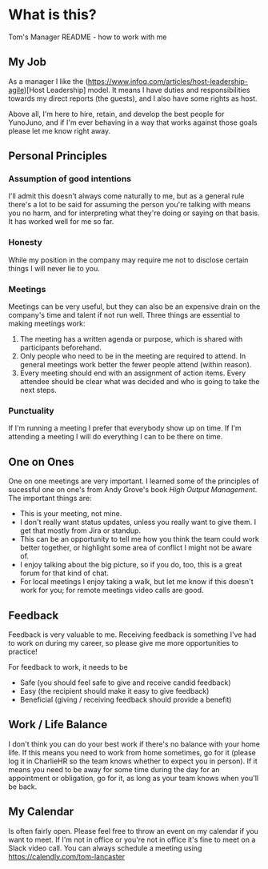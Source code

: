 # What is this?

Tom's Manager README - how to work with me


## My Job

As a manager I like the (https://www.infoq.com/articles/host-leadership-agile)[Host Leadership] model. It means I have duties and responsibilities towards my direct reports (the guests), and I also have some rights as host. 

Above all, I'm here to hire, retain, and develop the best people for YunoJuno, and if I'm ever behaving in a way that works against those goals please let me know right away.

## Personal Principles

### Assumption of good intentions

I'll admit this doesn't always come naturally to me, but as a general rule there's a lot to be said for assuming the person you're talking with means you no harm, and for interpreting what they're doing or saying on that basis. It has worked well for me so far.

### Honesty

While my position in the company may require me not to disclose certain things I will never lie to you.

### Meetings

Meetings can be very useful, but they can also be an expensive drain on the company's time and talent if not run well. Three things are essential to making meetings work:

1. The meeting has a written agenda or purpose, which is shared with participants beforehand.
2. Only people who need to be in the meeting are required to attend. In general meetings work better the fewer people attend (within reason).
3. Every meeting should end with an assignment of action items. Every attendee should be clear what was decided and who is going to take the next steps.

### Punctuality

If I'm running a meeting I prefer that everybody show up on time. If I'm attending a meeting I will do everything I can to be there on time.


## One on Ones

One on one meetings are very important. I learned some of the principles of sucessful one on one's from Andy Grove's book _High Output Management_. The important things are:

* This is your meeting, not mine.
* I don't really want status updates, unless you really want to give them. I get that mostly from Jira or standup.
* This can be an opportunity to tell me how you think the team could work better together, or highlight some area of conflict I might not be aware of.
* I enjoy talking about the big picture, so if you do, too, this is a great forum for that kind of chat.
* For local meetings I enjoy taking a walk, but let me know if this doesn't work for you; for remote meetings video calls are good.


## Feedback

Feedback is very valuable to me. Receiving feedback is something I've had to work on during my career, so please give me more opportunities to practice!

For feedback to work, it needs to be

* Safe (you should feel safe to give and receive candid feedback)
* Easy (the recipient should make it easy to give feedback)
* Beneficial (giving / receiving feedback should provide a benefit)

## Work / Life Balance

I don't think you can do your best work if there's no balance with your home life. If this means you need to work from home sometimes, go for it (please log it in CharlieHR so the team knows whether to expect you in person). If it means you need to be away for some time during the day for an appointment or obligation, go for it, as long as your team knows when you'll be back.
 
## My Calendar

Is often fairly open. Please feel free to throw an event on my calendar if you want to meet. If I'm not in office or you're not in office it's fine to meet on a Slack video call. You can always schedule a meeting using https://calendly.com/tom-lancaster
